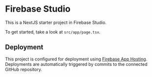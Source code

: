 # Firebase Studio

This is a NextJS starter project in Firebase Studio.

To get started, take a look at `src/app/page.tsx`.

## Deployment

This project is configured for deployment using [Firebase App Hosting](https://firebase.google.com/docs/app-hosting). Deployments are automatically triggered by commits to the connected GitHub repository.
